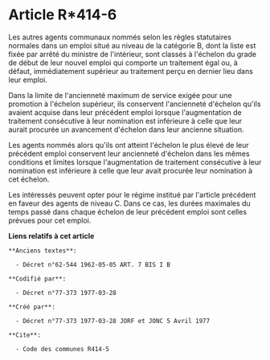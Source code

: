 # Article R*414-6

Les autres agents communaux nommés selon les règles statutaires normales dans un emploi situé au niveau de la catégorie B,
dont la liste est fixée par arrêté du ministre de l'intérieur, sont classés à l'échelon du grade de début de leur nouvel
emploi qui comporte un traitement égal ou, à défaut, immédiatement supérieur au traitement perçu en dernier lieu dans leur
emploi.

Dans la limite de l'ancienneté maximum de service exigée pour une promotion à l'échelon supérieur, ils conservent
l'ancienneté d'échelon qu'ils avaient acquise dans leur précédent emploi lorsque l'augmentation de traitement consécutive à
leur nomination est inférieure à celle que leur aurait procurée un avancement d'échelon dans leur ancienne situation.

Les agents nommés alors qu'ils ont atteint l'échelon le plus élevé de leur précédent emploi conservent leur ancienneté
d'échelon dans les mêmes conditions et limites lorsque l'augmentation de traitement consécutive à leur nomination est
inférieure à celle que leur avait procurée leur nomination à cet échelon.

Les intéressés peuvent opter pour le régime institué par l'article précédent en faveur des agents de niveau C. Dans ce cas,
les durées maximales du temps passé dans chaque échelon de leur précédent emploi sont celles prévues pour cet emploi.

**Liens relatifs à cet article**

	**Anciens textes**:

	  - Décret n°62-544 1962-05-05 ART. 7 BIS I B

	**Codifié par**:

	  - Décret n°77-373 1977-03-28

	**Créé par**:

	  - Décret n°77-373 1977-03-28 JORF et JONC 5 Avril 1977

	**Cite**:

	  - Code des communes R414-5
